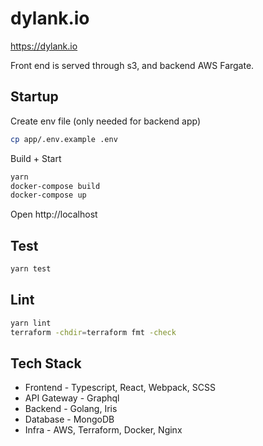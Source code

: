# dylank.io
https://dylank.io

Front end is served through s3, and backend AWS Fargate.

## Startup
Create env file (only needed for backend app)
```bash
cp app/.env.example .env
```

Build + Start
```bash
yarn
docker-compose build
docker-compose up
```

Open http://localhost
## Test
```bash
yarn test
```

## Lint
```bash
yarn lint
terraform -chdir=terraform fmt -check 
```

## Tech Stack
- Frontend - Typescript, React, Webpack, SCSS 
- API Gateway - Graphql
- Backend - Golang, Iris
- Database - MongoDB
- Infra - AWS, Terraform, Docker, Nginx 
